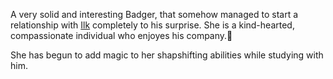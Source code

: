 A very solid and interesting Badger, that somehow managed to start a relationship with [Ilk](IlkandacianOfCara) completely to his surprise.  She is a kind-hearted, compassionate individual who enjoyes his company.

She has begun to add magic to her shapshifting abilities while studying with him.

